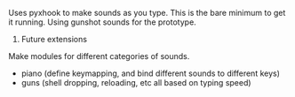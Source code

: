 
Uses pyxhook to make sounds as you type. This is the bare minimum to get it
running. Using gunshot sounds for the prototype.

1. Future extensions

Make modules for different categories of sounds. 

* piano (define keymapping, and bind different sounds to different keys)
* guns (shell dropping, reloading, etc all based on typing speed)

